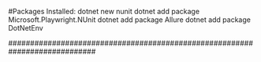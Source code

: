 #Packages Installed:
dotnet new nunit
dotnet add package Microsoft.Playwright.NUnit
dotnet add package Allure
dotnet add package DotNetEnv



############################################################################